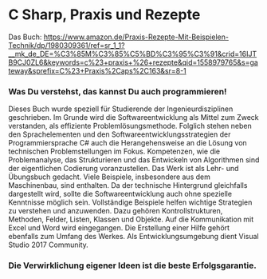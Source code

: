 # C Sharp, Praxis und Rezepte

Das Buch: 
https://www.amazon.de/Praxis-Rezepte-Mit-Beispielen-Technik/dp/1980309361/ref=sr_1_1?__mk_de_DE=%C3%85M%C3%85%C5%BD%C3%95%C3%91&crid=16IJTB9CJ0ZL6&keywords=c%23+praxis+%26+rezepte&qid=1558979765&s=gateway&sprefix=C%23+Praxis%2Caps%2C163&sr=8-1

### Was Du verstehst, das kannst Du auch programmieren! 

Dieses Buch wurde speziell für Studierende der Ingenieurdisziplinen geschrieben. Im Grunde wird die Softwareentwicklung als Mittel zum Zweck verstanden, als effiziente Problemlösungsmethode. Folglich stehen neben den Sprachelementen und den Softwareentwicklungsstrategien der Programmiersprache C# auch die Herangehensweise an die Lösung von technischen Problemstellungen im Fokus. Kompetenzen, wie die Problemanalyse, das Strukturieren und das Entwickeln von Algorithmen sind der eigentlichen Codierung voranzustellen. Das Werk ist als Lehr- und Übungsbuch gedacht. Viele Beispiele, insbesondere aus dem Maschinenbau, sind enthalten. Da der technische Hintergrund gleichfalls dargestellt wird, sollte die Softwareentwicklung auch ohne spezielle Kenntnisse möglich sein. Vollständige Beispiele helfen wichtige Strategien zu verstehen und anzuwenden. Dazu gehören Kontrollstrukturen, Methoden, Felder, Listen, Klassen und Objekte. Auf die Kommunikation mit Excel und Word wird eingegangen. Die Erstellung einer Hilfe gehört ebenfalls zum Umfang des Werkes. Als Entwicklungsumgebung dient Visual Studio 2017 Community.

### Die Verwirklichung eigener Ideen ist die beste Erfolgsgarantie.
